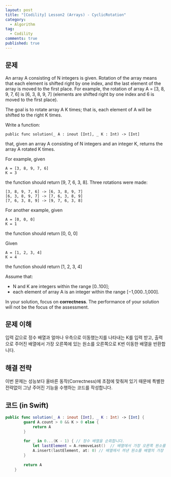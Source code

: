```yaml
---
layout: post
title: "[Codility] Lesson2 (Arrays) - CyclicRotation"
category: 
  - Algorithm
tag:
  - Codility
comments: true
published: true
---
```


## 문제
An array A consisting of N integers is given. Rotation of the array means that each element is shifted right by one index, and the last element of the array is moved to the first place. For example, the rotation of array A = [3, 8, 9, 7, 6] is [6, 3, 8, 9, 7] (elements are shifted right by one index and 6 is moved to the first place).

The goal is to rotate array A K times; that is, each element of A will be shifted to the right K times.

Write a function:

`
public func solution(_ A : inout [Int], _ K : Int) -> [Int]
`

that, given an array A consisting of N integers and an integer K, returns the array A rotated K times.

For example, given


    A = [3, 8, 9, 7, 6]
    K = 3


the function should return [9, 7, 6, 3, 8]. Three rotations were made:

    [3, 8, 9, 7, 6] -> [6, 3, 8, 9, 7]
    [6, 3, 8, 9, 7] -> [7, 6, 3, 8, 9]
    [7, 6, 3, 8, 9] -> [9, 7, 6, 3, 8]
    
For another example, given

    A = [0, 0, 0]
    K = 1
    
the function should return [0, 0, 0]

Given

    A = [1, 2, 3, 4]
    K = 4
    
the function should return [1, 2, 3, 4]

Assume that:

- N and K are integers within the range [0..100];
- each element of array A is an integer within the range [−1,000..1,000].

In your solution, focus on **correctness**. The performance of your solution will not be the focus of the assessment.


## 문제 이해
입력 값으로 정수 배열과 얼마나 우측으로 이동했는지를 나타내는 K를 입력 받고, 출력으로 주어진 배열에서 가장 오른쪽에 있는 원소를 오른쪽으로 K번 이동한 배열을 반환합니다.

## 해결 전략
이번 문제는 성능보다 올바른 동작(Correctness)에 초점에 맞춰져 있기 때문에 특별한 전략없이 그냥 주어진 기능을 수행하는 코드를 작성합니다.

## 코드 (in Swift)

```swift
public func solution(_ A : inout [Int], _ K : Int) -> [Int] {
        guard A.count > 0 && K > 0 else {
            return A
        }
     
        for _ in 0...(K - 1) { // 정수 배열을 순회합니다.
            let lastElement = A.removeLast()  // 배열에서 가장 오른쪽 원소를 꺼내고 배열에서는 제거합니다.
            A.insert(lastElement, at: 0) // 배열에서 꺼낸 원소를 배열의 가장 처음에 삽입합니다. 이 과정을 K번 반복합니다.
        }
     
        return A
    }
```
